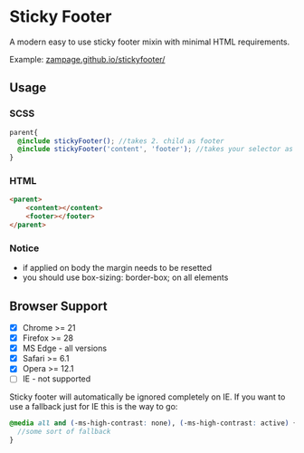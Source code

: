 # Sticky Footer
A modern easy to use sticky footer mixin with minimal HTML requirements.

Example: [zampage.github.io/stickyfooter/](https://zampage.github.io/stickyfooter/)

## Usage

### SCSS
```scss
parent{
  @include stickyFooter(); //takes 2. child as footer
  @include stickyFooter('content', 'footer'); //takes your selector as footer
}
```

### HTML
```html
<parent>
    <content></content>
    <footer></footer>
</parent>
```

### Notice
- if applied on body the margin needs to be resetted
- you should use box-sizing: border-box; on all elements

## Browser Support
- [X] Chrome >= 21
- [X] Firefox >= 28
- [X] MS Edge - all versions
- [X] Safari >= 6.1
- [X] Opera >= 12.1
- [ ] IE - not supported

Sticky footer will automatically be ignored completely on IE. If you want to use a fallback just for IE this is the way to go:

```scss
@media all and (-ms-high-contrast: none), (-ms-high-contrast: active) {
  //some sort of fallback    
}
```